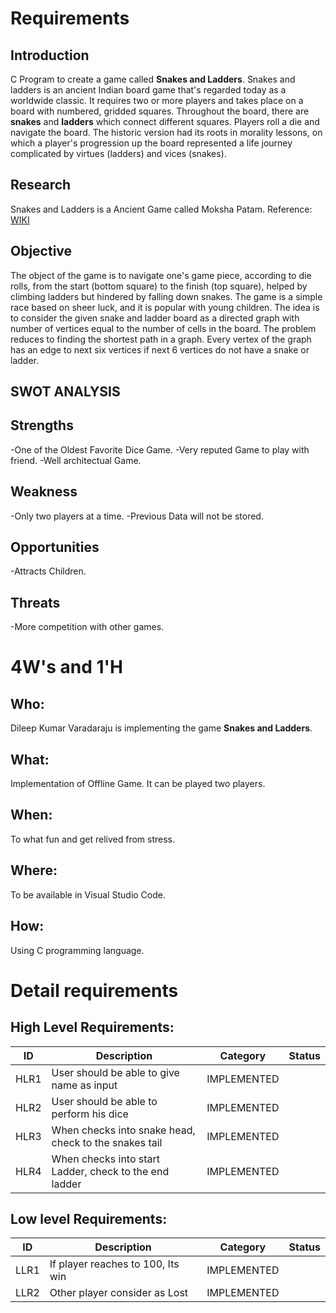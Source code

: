 # Requirements

## Introduction
C Program to create a game called **Snakes and Ladders**. Snakes and ladders is an ancient Indian board game that's regarded today as a worldwide classic. It requires two or more players and takes place on a board with numbered, gridded squares. Throughout the board, there are **snakes** and **ladders** which connect different squares. Players roll a die and navigate the board. The historic version had its roots in morality lessons, on which a player's progression up the board represented a life journey complicated by virtues (ladders) and vices (snakes).

## Research
Snakes and Ladders is a Ancient Game called Moksha Patam. 
Reference: [WIKI](https://en.wikipedia.org/wiki/Snakes_and_ladders)

## Objective
The object of the game is to navigate one's game piece, according to die rolls, from the start (bottom square) to the finish (top square), helped by climbing ladders but hindered by falling down snakes. The game is a simple race based on sheer luck, and it is popular with young children. The idea is to consider the given snake and ladder board as a directed graph with number of vertices equal to the number of cells in the board. The problem reduces to finding the shortest path in a graph. Every vertex of the graph has an edge to next six vertices if next 6 vertices do not have a snake or ladder.

## SWOT ANALYSIS

## Strengths 
-One of the Oldest Favorite Dice Game.
-Very reputed Game to play with friend.
-Well architectual Game.

## Weakness
-Only two players at a time.
-Previous Data will not be stored.

## Opportunities
-Attracts Children.

## Threats
-More competition with other games.

# 4W's and 1'H

## Who:
Dileep Kumar Varadaraju is implementing the game **Snakes and Ladders**.

## What:
Implementation of Offline Game. It can be played two players.

## When:
To what fun and get relived from stress. 

## Where:
To be available in Visual Studio Code.

## How:
Using C programming language.

# Detail requirements
## High Level Requirements:
| ID | Description | Category | Status | 
| ----- | ----- | ------- | ---------|
| HLR1 | User should be able to give name as input  | IMPLEMENTED | 
| HLR2 | User should be able to perform his dice  |  IMPLEMENTED  |
| HLR3 | When checks into snake head, check to the snakes tail | IMPLEMENTED  |
| HLR4 | When checks into start Ladder, check to the end ladder| IMPLEMENTED  |

## Low level Requirements:
| ID | Description | Category | Status | 
| ----- | ----- | ------- | ---------|
| LLR1 | If player reaches to 100, Its win   | IMPLEMENTED | 
| LLR2 | Other player consider as Lost  |  IMPLEMENTED  |
